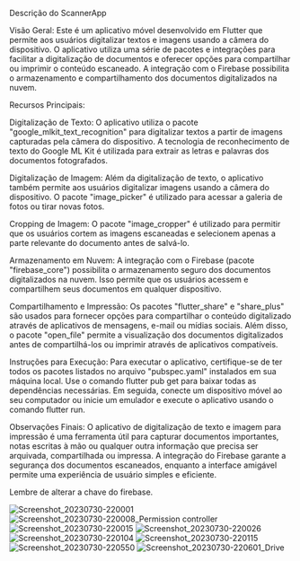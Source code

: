 Descrição do ScannerApp

Visão Geral:
Este é um aplicativo móvel desenvolvido em Flutter que permite aos usuários digitalizar textos e imagens usando a câmera do dispositivo. O aplicativo utiliza uma série de pacotes e integrações para facilitar a digitalização de documentos e oferecer opções para compartilhar ou imprimir o conteúdo escaneado. A integração com o Firebase possibilita o armazenamento e compartilhamento dos documentos digitalizados na nuvem.

Recursos Principais:

Digitalização de Texto: O aplicativo utiliza o pacote "google_mlkit_text_recognition" para digitalizar textos a partir de imagens capturadas pela câmera do dispositivo. A tecnologia de reconhecimento de texto do Google ML Kit é utilizada para extrair as letras e palavras dos documentos fotografados.

Digitalização de Imagem: Além da digitalização de texto, o aplicativo também permite aos usuários digitalizar imagens usando a câmera do dispositivo. O pacote "image_picker" é utilizado para acessar a galeria de fotos ou tirar novas fotos.

Cropping de Imagem: O pacote "image_cropper" é utilizado para permitir que os usuários cortem as imagens escaneadas e selecionem apenas a parte relevante do documento antes de salvá-lo.

Armazenamento em Nuvem: A integração com o Firebase (pacote "firebase_core") possibilita o armazenamento seguro dos documentos digitalizados na nuvem. Isso permite que os usuários acessem e compartilhem seus documentos em qualquer dispositivo.

Compartilhamento e Impressão: Os pacotes "flutter_share" e "share_plus" são usados para fornecer opções para compartilhar o conteúdo digitalizado através de aplicativos de mensagens, e-mail ou mídias sociais. Além disso, o pacote "open_file" permite a visualização dos documentos digitalizados antes de compartilhá-los ou imprimir através de aplicativos compatíveis.

Instruções para Execução:
Para executar o aplicativo, certifique-se de ter todos os pacotes listados no arquivo "pubspec.yaml" instalados em sua máquina local. Use o comando flutter pub get para baixar todas as dependências necessárias. Em seguida, conecte um dispositivo móvel ao seu computador ou inicie um emulador e execute o aplicativo usando o comando flutter run.

Observações Finais:
O aplicativo de digitalização de texto e imagem para impressão é uma ferramenta útil para capturar documentos importantes, notas escritas à mão ou qualquer outra informação que precisa ser arquivada, compartilhada ou impressa. A integração do Firebase garante a segurança dos documentos escaneados, enquanto a interface amigável permite uma experiência de usuário simples e eficiente.

Lembre de alterar a chave do firebase.

![Screenshot_20230730-220001](https://github.com/JhonSilva98/ScannerApp/assets/53879683/57264eda-3763-488a-9394-46812f8a09e6)
![Screenshot_20230730-220008_Permission controller](https://github.com/JhonSilva98/ScannerApp/assets/53879683/4884fdbc-ddfa-4bca-9561-23a7e8beab5d)
![Screenshot_20230730-220015](https://github.com/JhonSilva98/ScannerApp/assets/53879683/02a2dc8f-7c1a-4598-a855-fdb6abb337e6)
![Screenshot_20230730-220026](https://github.com/JhonSilva98/ScannerApp/assets/53879683/d92ea01e-e1de-4f01-ac3c-1e686f8d39d2)
![Screenshot_20230730-220104](https://github.com/JhonSilva98/ScannerApp/assets/53879683/bc7d1170-069d-4bd0-bb27-7109a414e623)
![Screenshot_20230730-220115](https://github.com/JhonSilva98/ScannerApp/assets/53879683/2ddfda42-7316-4885-bf71-d5c0f8c150d6)
![Screenshot_20230730-220550](https://github.com/JhonSilva98/ScannerApp/assets/53879683/9d271d67-7e69-4ac2-be18-032f977110bd)
![Screenshot_20230730-220601_Drive](https://github.com/JhonSilva98/ScannerApp/assets/53879683/6f67b33b-05f9-4ae9-a083-56ad1878a1cd)






